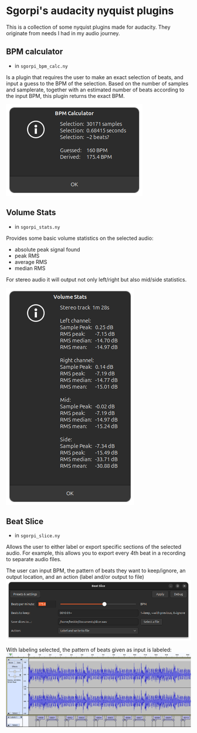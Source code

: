 # Sgorpi's audacity nyquist plugins

This is a collection of some nyquist plugins made for audacity. They originate from needs I had in my audio journey.

## BPM calculator

- in `sgorpi_bpm_calc.ny` 

Is a plugin that requires the user to make an exact selection of beats, and input a guess to the BPM of the selection. Based on the number of samples and samplerate, together with an estimated number of beats according to the input BPM, this plugin returns the exact BPM.

![BPM calculator output](./images/bpm_calc.png)

## Volume Stats

- in `sgorpi_stats.ny`

Provides some basic volume statistics on the selected audio:
- absolute peak signal found
- peak RMS
- average RMS
- median RMS

For stereo audio it will output not only left/right but also mid/side statistics.

![Volume Stats output](./images/stats.png)

## Beat Slice

- in `sgorpi_slice.ny`

Allows the user to either label or export specific sections of the selected audio. For example, this allows you to export every 4th beat in a recording to separate audio files.

The user can input BPM, the pattern of beats they want to keep/ignore, an output location, and an action (label and/or output to file)
![Beat slice input](./images/beat_slice.png)

With labeling selected, the pattern of beats given as input is labeled:
![Beat slice input](./images/beat_slice_labels.png)
